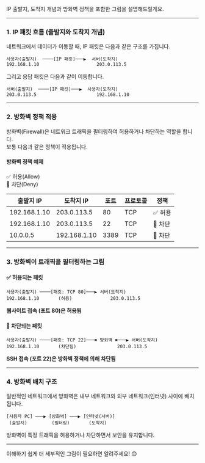 IP 출발지, 도착지 개념과 방화벽 정책을 포함한 그림을 설명해드릴게요.  

---

### 1. **IP 패킷 흐름 (출발지와 도착지 개념)**
네트워크에서 데이터가 이동할 때, IP 패킷은 다음과 같은 구조를 가집니다.

```
사용자(출발지)  ────[IP 패킷]───▶  서버(도착지)
192.168.1.10                     203.0.113.5
```
그리고 응답 패킷은 다음과 같이 이동합니다.

```
서버(출발지)  ────[IP 패킷]───▶  사용자(도착지)
203.0.113.5                      192.168.1.10
```

---

### 2. **방화벽 정책 적용**
방화벽(Firewall)은 네트워크 트래픽을 필터링하여 허용하거나 차단하는 역할을 합니다.  
보통 다음과 같은 정책이 적용됩니다.

#### **방화벽 정책 예제**
✅ 허용(Allow)  
🚫 차단(Deny)

| 출발지 IP       | 도착지 IP      | 포트 | 프로토콜 | 정책 |
|----------------|--------------|------|---------|------|
| 192.168.1.10   | 203.0.113.5  | 80   | TCP     | ✅ 허용 |
| 192.168.1.10   | 203.0.113.5  | 22   | TCP     | 🚫 차단 |
| 10.0.0.5       | 192.168.1.10 | 3389 | TCP     | 🚫 차단 |

---

### 3. **방화벽이 트래픽을 필터링하는 그림**
#### ✅ 허용되는 패킷
```
사용자(출발지) ────[패킷: TCP 80]───▶ 서버(도착지)
192.168.1.10       (허용)              203.0.113.5
```
**웹사이트 접속 (포트 80)은 허용됨**

#### 🚫 차단되는 패킷
```
사용자(출발지) ────[패킷: TCP 22]───✖ 방화벽 ✖───▶ 서버(도착지)
192.168.1.10       (차단됨)               203.0.113.5
```
**SSH 접속 (포트 22)은 방화벽 정책에 의해 차단됨**

---

### 4. **방화벽 배치 구조**
일반적인 네트워크에서 방화벽은 내부 네트워크와 외부 네트워크(인터넷) 사이에 배치됩니다.

```
[사용자 PC] ───▶ [방화벽] ───▶ [인터넷(서버)]
 (출발지)         (필터링)       (도착지)
```
방화벽이 특정 트래픽을 허용하거나 차단하면서 보안을 유지합니다.

---

이해하기 쉽게 더 세부적인 그림이 필요하면 알려주세요! 😊
